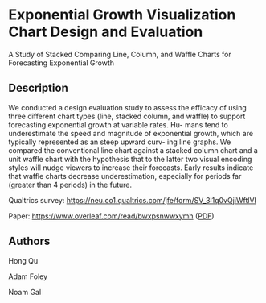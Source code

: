 # Exponential Growth Visualization Chart Design and Evaluation

A Study of Stacked Comparing Line, Column, and Waffle Charts for Forecasting Exponential Growth

## Description
We conducted a design evaluation study to assess the efficacy of
using three different chart types (line, stacked column, and waffle)
to support forecasting exponential growth at variable rates. Hu-
mans tend to underestimate the speed and magnitude of exponential
growth, which are typically represented as an steep upward curv-
ing line graphs. We compared the conventional line chart against
a stacked column chart and a unit waffle chart with the hypothesis
that to the latter two visual encoding styles will nudge viewers to
increase their forecasts. Early results indicate that waffle charts
decrease underestimation, especially for periods far (greater than 4
periods) in the future.

Qualtrics survey: https://neu.co1.qualtrics.com/jfe/form/SV_3l1q0vQjiWftlVI

Paper: https://www.overleaf.com/read/bwxpsnwwxymh (<a href="https://www.dropbox.com/s/y9v8p5d0o29n1yd/A_Study_of_Stacked_Comparing_Line__Column__and_Waffle_Charts_for_Forecasting_Exponential_Growth.pdf?dl=0">PDF</a>)

## Authors
Hong Qu

Adam Foley

Noam Gal

